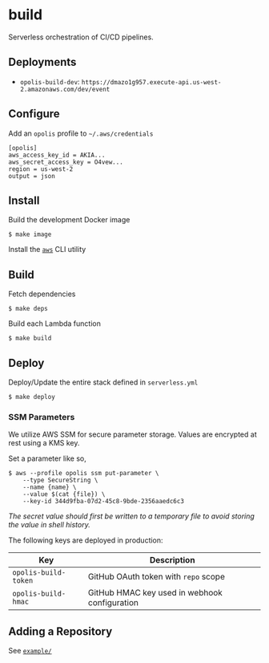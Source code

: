 build
=====

Serverless orchestration of CI/CD pipelines.

## Deployments

* `opolis-build-dev`: `https://dmazo1g957.execute-api.us-west-2.amazonaws.com/dev/event`

## Configure

Add an `opolis` profile to `~/.aws/credentials`

```
[opolis]
aws_access_key_id = AKIA...
aws_secret_access_key = O4vew...
region = us-west-2
output = json
```

## Install

Build the development Docker image

`$ make image`

Install the [`aws`](https://aws.amazon.com/cli/) CLI utility

## Build

Fetch dependencies

`$ make deps`

Build each Lambda function

`$ make build`

## Deploy

Deploy/Update the entire stack defined in `serverless.yml`

`$ make deploy`

### SSM Parameters

We utilize AWS SSM for secure parameter storage. Values are encrypted at rest using a KMS key.

Set a parameter like so,

```
$ aws --profile opolis ssm put-parameter \
    --type SecureString \
    --name {name} \
    --value $(cat {file}) \
    --key-id 344d9fba-07d2-45c8-9bde-2356aaedc6c3
```

*The secret value should first be written to a temporary file to avoid storing the value in shell history.*

The following keys are deployed in production:

|Key|Description|
|---|-----------|
|`opolis-build-token`|GitHub OAuth token with `repo` scope|
|`opolis-build-hmac`|GitHub HMAC key used in webhook configuration|

## Adding a Repository

See [`example/`](./example/)
